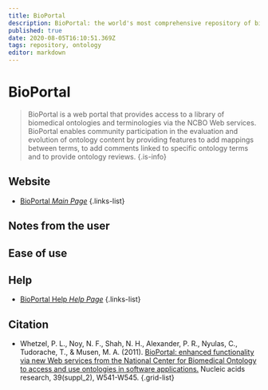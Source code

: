```yaml
---
title: BioPortal
description: BioPortal: the world's most comprehensive repository of biomedical ontologies
published: true
date: 2020-08-05T16:10:51.369Z
tags: repository, ontology
editor: markdown
---
```


# BioPortal

> BioPortal is a web portal that provides access to a library of biomedical ontologies and terminologies via the NCBO Web services. BioPortal enables community participation in the evaluation and evolution of ontology content by providing features to add mappings between terms, to add comments linked to specific ontology terms and to provide ontology reviews.
{.is-info}

 

## Website 

- [BioPortal *Main Page*](https://bioportal.bioontology.org/)
 {.links-list}


## Notes from the user

 
## Ease of use


## Help

- [BioPortal Help *Help Page*](https://www.bioontology.org/wiki/BioPortal_Help)
 {.links-list}


## Citation 

- Whetzel, P. L., Noy, N. F., Shah, N. H., Alexander, P. R., Nyulas, C., Tudorache, T., & Musen, M. A. (2011). [BioPortal: enhanced functionality via new Web services from the National Center for Biomedical Ontology to access and use ontologies in software applications.](https://academic.oup.com/nar/article/39/suppl_2/W541/2507188) Nucleic acids research, 39(suppl_2), W541-W545.
{.grid-list}
